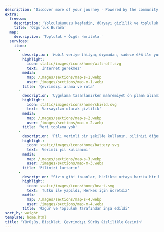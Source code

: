```yaml
---
description: 'Discover more of your journey - Powered by the community'
extra:
  freedom:
    description: 'Yolculuğunuzu keşfedin, dünyayı gizlilik ve topluluk desteğiyle gezin.'
    title: 'Özgürlük Burada'
  map:
    description: 'Topluluk + Özgür Haritalar'
  services:
    items:
      - 
        description: 'Mobil veriye ihtiyaç duymadan, sadece GPS ile yurt dışına seyahatinizi planlayın ve gezin. Doğadaki yürüyüş ve bisiklet patikalarındayken durma noktaları arayın.'
        highlight:
          icon: static/images/icons/home/wifi-off.svg
          text: 'İnternet gerekmez'
        media:
          map: /images/sections/map-s-1.webp
          user: /images/sections/map-m-1.webp
        title: 'Çevrimdışı arama ve rota'
      - 
        description: 'Uygulama tasarlanırken mahremiyet ön plana alınmıştır. İnsanları tanımlamaz, takip etmez yada herhangi bir veri toplamaz. CoMaps ayrıca <span class="text-icon"><svg viewBox="0 0 19 19"><use href="#icon-exodus"></use></svg> [Exodus](https://reports.exodus-privacy.eu.org/reports/app.comaps.google/latest/) tarafından denetlenmektedir.'
        highlight:
          icon: static/images/icons/home/shield.svg
          text: 'Varsayılan olarak gizlilik'
        media:
          map: /images/sections/map-s-2.webp
          user: /images/sections/map-m-2.webp
        title: 'Veri toplama yok'
      - 
        description: 'Pili verimli bir şekilde kullanır, pilinizi diğer gezinme uygulamaları gibi sömürmez.'
        highlight:
          icon: static/images/icons/home/battery.svg
          text: 'Verimli pil kullanımı'
        media:
          map: /images/sections/map-s-3.webp
          user: /images/sections/map-m-3.webp
        title: 'Pilinizi kurtarın'
      - 
        description: "Sizin gibi insanlar, birlikte ortaya harika bir harita uygulaması çıkarmak için <span class=\"text-icon\"><svg viewBox=\"0 0 19 19\"><use href=\"#icon-open-street-map\"></use></svg> [OpenStreetMap](https://openstreetmap.org)</span> 'e yeni yerler ekleyerek, <span class=\"text-icon\"><svg viewbox=\"0 0 4.233 4.233\"> <use href=\"#icon-codeberg\"></use></svg> [Codeberg](https://codeberg.org/comaps)</span> 'de özellikler hakkında geri bildirim vererek ve kod katkısında bulunarak bu uygulamanın var olmasına yardım ediyor. Bu proje Organic Maps ve Maps.Me'nin bir çatalıdır ve açık kaynak topluluğu tarafından yönetilmektedir."
        highlight:
          icon: static/images/icons/home/heart.svg
          text: 'Tutku ile yapıldı, Herkes için ücretsiz'
        media:
          map: /images/sections/map-s-4.webp
          user: /images/sections/map-m-4.webp
        title: 'Özgür ve topluluk tarafından inşa edildi'
sort_by: weight
template: home.html
title: 'Yürüşüş, Bisiklet, Çevrimdışı Sürüş Gizlilikle Gezinin'
---
```

